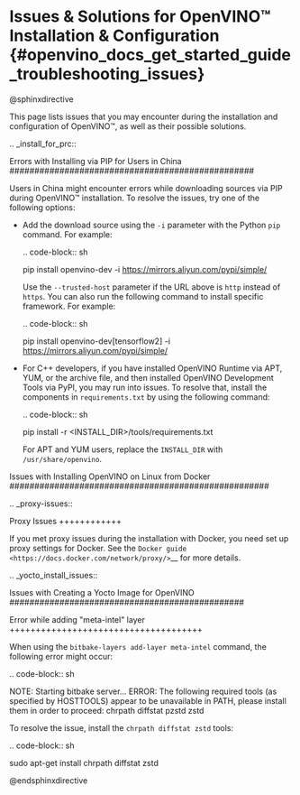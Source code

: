 # Issues & Solutions for OpenVINO™ Installation & Configuration {#openvino_docs_get_started_guide_troubleshooting_issues}

@sphinxdirective

This page lists issues that you may encounter during the installation and configuration of OpenVINO™, as well as their possible solutions.

.. _install_for_prc::

Errors with Installing via PIP for Users in China
#################################################

Users in China might encounter errors while downloading sources via PIP during OpenVINO™ installation. To resolve the issues, try one of the following options:
   
* Add the download source using the ``-i`` parameter with the Python ``pip`` command. For example: 

  .. code-block:: sh
     
     pip install openvino-dev -i https://mirrors.aliyun.com/pypi/simple/
  
  Use the ``--trusted-host`` parameter if the URL above is ``http`` instead of ``https``.
  You can also run the following command to install specific framework. For example:
   
  .. code-block:: sh
     
     pip install openvino-dev[tensorflow2] -i https://mirrors.aliyun.com/pypi/simple/
   

* For C++ developers, if you have installed OpenVINO Runtime via APT, YUM, or the archive file, and then installed OpenVINO Development Tools via PyPI, you may run into issues. To resolve that, install the components in ``requirements.txt`` by using the following command: 
   
  .. code-block:: sh
     
     pip install -r <INSTALL_DIR>/tools/requirements.txt
   
  For APT and YUM users, replace the ``INSTALL_DIR`` with ``/usr/share/openvino``.

<!-- this part was from Docker installation -->

Issues with Installing OpenVINO on Linux from Docker
####################################################

.. _proxy-issues::

Proxy Issues
++++++++++++

If you met proxy issues during the installation with Docker, you need set up proxy settings for Docker. See the `Docker guide <https://docs.docker.com/network/proxy/>`__ for more details.

.. _yocto_install_issues::

Issues with Creating a Yocto Image for OpenVINO
###############################################

Error while adding "meta-intel" layer
+++++++++++++++++++++++++++++++++++++

When using the ``bitbake-layers add-layer meta-intel`` command, the following error might occur:

.. code-block:: sh
   
   NOTE: Starting bitbake server...
   ERROR: The following required tools (as specified by HOSTTOOLS) appear to be unavailable in PATH, please install them in order to proceed: chrpath diffstat pzstd zstd


To resolve the issue, install the ``chrpath diffstat zstd`` tools:

.. code-block:: sh
   
   sudo apt-get install chrpath diffstat zstd

@endsphinxdirective

